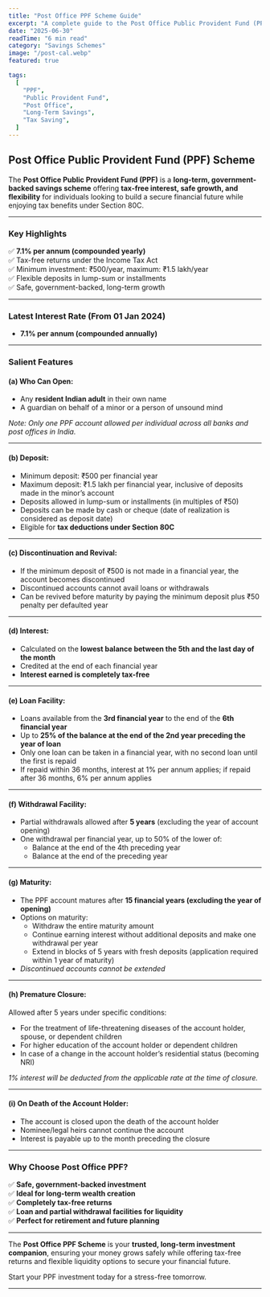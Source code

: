 ```yaml
---
title: "Post Office PPF Scheme Guide"
excerpt: "A complete guide to the Post Office Public Provident Fund (PPF) — secure long-term investment with tax-free interest, loan and withdrawal facilities, and guaranteed growth."
date: "2025-06-30"
readTime: "6 min read"
category: "Savings Schemes"
image: "/post-cal.webp"
featured: true

tags:
  [
    "PPF",
    "Public Provident Fund",
    "Post Office",
    "Long-Term Savings",
    "Tax Saving",
  ]
---
```


## Post Office Public Provident Fund (PPF) Scheme

The **Post Office Public Provident Fund (PPF)** is a **long-term, government-backed savings scheme** offering **tax-free interest, safe growth, and flexibility** for individuals looking to build a secure financial future while enjoying tax benefits under Section 80C.

---

### Key Highlights

✅ **7.1% per annum (compounded yearly)**  
✅ Tax-free returns under the Income Tax Act  
✅ Minimum investment: ₹500/year, maximum: ₹1.5 lakh/year  
✅ Flexible deposits in lump-sum or installments  
✅ Safe, government-backed, long-term growth

---

### Latest Interest Rate (From 01 Jan 2024)

- **7.1% per annum (compounded annually)**

---

### Salient Features

#### (a) Who Can Open:

- Any **resident Indian adult** in their own name
- A guardian on behalf of a minor or a person of unsound mind

_Note: Only one PPF account allowed per individual across all banks and post offices in India._

---

#### (b) Deposit:

- Minimum deposit: ₹500 per financial year
- Maximum deposit: ₹1.5 lakh per financial year, inclusive of deposits made in the minor’s account
- Deposits allowed in lump-sum or installments (in multiples of ₹50)
- Deposits can be made by cash or cheque (date of realization is considered as deposit date)
- Eligible for **tax deductions under Section 80C**

---

#### (c) Discontinuation and Revival:

- If the minimum deposit of ₹500 is not made in a financial year, the account becomes discontinued
- Discontinued accounts cannot avail loans or withdrawals
- Can be revived before maturity by paying the minimum deposit plus ₹50 penalty per defaulted year

---

#### (d) Interest:

- Calculated on the **lowest balance between the 5th and the last day of the month**
- Credited at the end of each financial year
- **Interest earned is completely tax-free**

---

#### (e) Loan Facility:

- Loans available from the **3rd financial year** to the end of the **6th financial year**
- Up to **25% of the balance at the end of the 2nd year preceding the year of loan**
- Only one loan can be taken in a financial year, with no second loan until the first is repaid
- If repaid within 36 months, interest at 1% per annum applies; if repaid after 36 months, 6% per annum applies

---

#### (f) Withdrawal Facility:

- Partial withdrawals allowed after **5 years** (excluding the year of account opening)
- One withdrawal per financial year, up to 50% of the lower of:
  - Balance at the end of the 4th preceding year
  - Balance at the end of the preceding year

---

#### (g) Maturity:

- The PPF account matures after **15 financial years (excluding the year of opening)**
- Options on maturity:
  - Withdraw the entire maturity amount
  - Continue earning interest without additional deposits and make one withdrawal per year
  - Extend in blocks of 5 years with fresh deposits (application required within 1 year of maturity)
- _Discontinued accounts cannot be extended_

---

#### (h) Premature Closure:

Allowed after 5 years under specific conditions:

- For the treatment of life-threatening diseases of the account holder, spouse, or dependent children
- For higher education of the account holder or dependent children
- In case of a change in the account holder’s residential status (becoming NRI)

_1% interest will be deducted from the applicable rate at the time of closure._

---

#### (i) On Death of the Account Holder:

- The account is closed upon the death of the account holder
- Nominee/legal heirs cannot continue the account
- Interest is payable up to the month preceding the closure

---

### Why Choose Post Office PPF?

✅ **Safe, government-backed investment**  
✅ **Ideal for long-term wealth creation**  
✅ **Completely tax-free returns**  
✅ **Loan and partial withdrawal facilities for liquidity**  
✅ **Perfect for retirement and future planning**

---

The **Post Office PPF Scheme** is your **trusted, long-term investment companion**, ensuring your money grows safely while offering tax-free returns and flexible liquidity options to secure your financial future.

Start your PPF investment today for a stress-free tomorrow.

---
